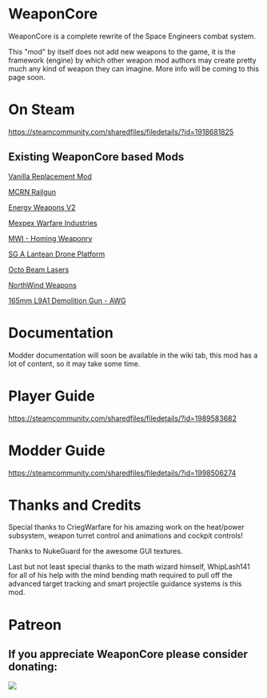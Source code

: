 # WeaponCore

WeaponCore is a complete rewrite of the Space Engineers combat system.

This "mod" by itself does not add new weapons to the game, it is the framework (engine) by which other weapon mod authors may create pretty much any kind of weapon they can imagine. More info will be coming to this page soon.

# On Steam
https://steamcommunity.com/sharedfiles/filedetails/?id=1918681825

## Existing WeaponCore based Mods

[Vanilla Replacement Mod](https://steamcommunity.com/sharedfiles/filedetails/?id=1931509062)

[MCRN Railgun](https://steamcommunity.com/sharedfiles/filedetails/?id=1824058403)

[Energy Weapons V2](https://steamcommunity.com/sharedfiles/filedetails/?id=1923259122)

[Mexpex Warfare Industries](https://steamcommunity.com/sharedfiles/filedetails/?id=1920388300)

[MWI - Homing Weaponry](https://steamcommunity.com/sharedfiles/filedetails/?id=1919062467)

[SG A Lantean Drone Platform](https://steamcommunity.com/sharedfiles/filedetails/?id=1919124745)

[Octo Beam Lasers](https://steamcommunity.com/sharedfiles/filedetails/?id=1824060550)

[NorthWind Weapons](https://steamcommunity.com/sharedfiles/filedetails/?id=2016817336)

[165mm L9A1 Demolition Gun - AWG](https://steamcommunity.com/sharedfiles/filedetails/?id=2019923298)



# Documentation

Modder documentation will soon be available in the wiki tab, this mod has a lot of content, so it may take some time.

# Player Guide

https://steamcommunity.com/sharedfiles/filedetails/?id=1989583682

# Modder Guide

https://steamcommunity.com/sharedfiles/filedetails/?id=1998506274

# Thanks and Credits

Special thanks to CriegWarfare for his amazing work on the heat/power subsystem, weapon turret control and animations and cockpit controls! 

Thanks to NukeGuard for the awesome GUI textures. 

Last but not least special thanks to the math wizard himself, WhipLash141 for all of his help with the mind bending math required to pull off the advanced target tracking and smart projectile guidance systems is this mod.

# Patreon

## If you appreciate WeaponCore please consider donating:

[![](https://upload.wikimedia.org/wikipedia/commons/thumb/8/82/Patreon_logo_with_wordmark.svg/512px-Patreon_logo_with_wordmark.svg.png)](https://www.patreon.com/user?u=14228932)	

